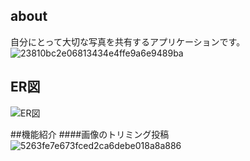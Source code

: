 ## about
  自分にとって大切な写真を共有するアプリケーションです。
  ![23810bc2e06813434e4ffe9a6e9489ba](https://user-images.githubusercontent.com/53245774/65834281-713a2d80-e314-11e9-9a41-8edcb8eb5f11.gif)

  
## ER図
![ER図](https://user-images.githubusercontent.com/53245774/65752856-a7c34d00-e148-11e9-9dac-73fa10cc3024.png)

##機能紹介
####画像のトリミング投稿
![5263fe7e673fced2ca6debe018a8a886](https://user-images.githubusercontent.com/53245774/65834354-03423600-e315-11e9-9eea-86ef305e353b.gif)

